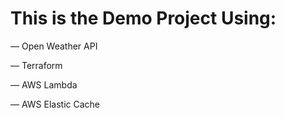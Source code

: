 # This is the Demo Project Using:

— Open Weather API

— Terraform

— AWS Lambda

— AWS Elastic Cache
